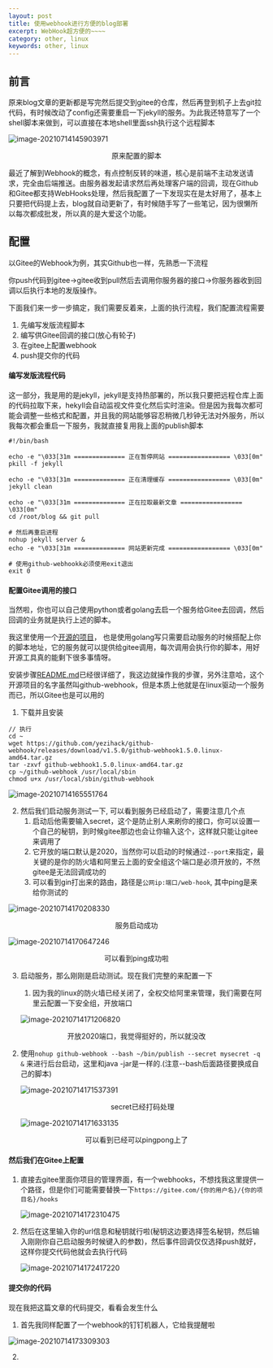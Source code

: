 ```yaml
---
layout: post
title: 使用webhook进行方便的blog部署
excerpt: WebHook超方便的~~~~
category: other, linux
keywords: other, linux
---
```


## 前言

原来blog文章的更新都是写完然后提交到gitee的仓库，然后再登到机子上去git拉代码，有时候改动了config还需要重启一下jekyll的服务。为此我还特意写了一个shell脚本来做到，可以直接在本地shell里面ssh执行这个远程脚本

![image-20210714145903971](https://mypicgogo.oss-cn-hangzhou.aliyuncs.com/tuchuang20210714145904.png)

<center>原来配置的脚本</center>

最近了解到Webhook的概念，有点控制反转的味道，核心是前端不主动发送请求，完全由后端推送。由服务器发起请求然后再处理客户端的回调，现在Github和Gitee都支持WebHooks处理，然后我配置了一下发现实在是太好用了，基本上只要把代码提上去，blog就自动更新了，有时候随手写了一些笔记，因为很懒所以每次都成批发，所以真的是大爱这个功能。



## 配置

以Gitee的Webhook为例，其实Github也一样，先熟悉一下流程

你push代码到gitee->gitee收到pull然后去调用你服务器的接口->你服务器收到回调以后执行本地的发版操作。

下面我们来一步一步搞定，我们需要反着来，上面的执行流程，我们配置流程需要

1. 先编写发版流程脚本
2. 编写供Gitee回调的接口(放心有轮子)
3. 在gitee上配置webhook
4. push提交你的代码

#### 编写发版流程代码

这一部分，我是用的是jekyll，jekyll是支持热部署的，所以我只要把远程仓库上面的代码拉取下来，hekyll会自动监视文件变化然后实时渲染。但是因为我每次都可能会调整一些格式和配置，并且我的网站能够容忍稍微几秒钟无法对外服务，所以我每次都会重启一下服务，我就直接复用我上面的publish脚本

```shell
#!/bin/bash

echo -e "\033[31m ============== 正在暂停网站 ================= \033[0m"
pkill -f jekyll

echo -e "\033[31m ============== 正在清理缓存 ================= \033[0m"
jekyll clean

echo -e "\033[31m ============== 正在拉取最新文章 ================= \033[0m"
cd /root/blog && git pull

# 然后再重启进程
nohup jekyll server &
echo -e "\033[31m ============== 网站更新完成 ================= \033[0m"

# 使用github-webhookk必须使用exit退出
exit 0
```

#### 配置Gitee调用的接口

当然啦，你也可以自己使用python或者golang去启一个服务给Gitee去回调，然后回调的业务就是执行上述的脚本。

我这里使用一个[开源的项目](https://github.com/yezihack/github-webhook)， 也是使用golang写只需要启动服务的时候搭配上你的脚本地址，它的服务就可以提供给gitee调用，每次调用会执行你的脚本，用好开源工具真的能剩下很多事情呀。

安装步骤[README.md](https://github.com/yezihack/github-webhook#readme)已经很详细了，我这边就操作我的步骤，另外注意哈，这个开源项目的名字虽然叫github-webhook，但是本质上他就是在linux驱动一个服务而已，所以Gitee也是可以用的

1. 下载并且安装

```shell
// 执行
cd ~
wget https://github.com/yezihack/github-webhook/releases/download/v1.5.0/github-webhook1.5.0.linux-amd64.tar.gz
tar -zxvf github-webhook1.5.0.linux-amd64.tar.gz
cp ~/github-webhook /usr/local/sbin
chmod u+x /usr/local/sbin/github-webhook
```

![image-20210714165551764](https://mypicgogo.oss-cn-hangzhou.aliyuncs.com/tuchuang20210714165551.png)

2. 然后我们启动服务测试一下, 可以看到服务已经启动了，需要注意几个点
   1. 启动后他需要输入secret，这个是防止别人来刷你的接口，你可以设置一个自己的秘钥，到时候gitee那边也会让你输入这个，这样就只能让gitee来调用了
   2. 它开放的端口默认是2020，当然你可以启动的时候通过```--port```来指定，最关键的是你的防火墙和阿里云上面的安全组这个端口是必须开放的，不然gitee是无法回调成功的
   3. 可以看到gin打出来的路由，路径是```公网ip:端口/web-hook```, 其中ping是来给你测试的

![image-20210714170208330](https://mypicgogo.oss-cn-hangzhou.aliyuncs.com/tuchuang20210714170208.png)

<center>服务启动成功</center>

![image-20210714170647246](https://mypicgogo.oss-cn-hangzhou.aliyuncs.com/tuchuang20210714170647.png)

<center>可以看到ping成功啦</center>

3. 启动服务，那么刚刚是启动测试。现在我们完整的来配置一下

   1. 因为我的linux的防火墙已经关闭了，全权交给阿里来管理，我们需要在阿里云配置一下安全组，开放端口

   ![image-20210714171206820](https://mypicgogo.oss-cn-hangzhou.aliyuncs.com/tuchuang20210714171206.png)

<center>开放2020端口，我觉得挺好的，所以就没改</center>

  2. 使用```nohup github-webhook --bash ~/bin/publish --secret mysecret -q &``` 来进行后台启动，这里和java -jar是一样的.(注意--bash后面路径要换成自己的脚本)

     ![image-20210714171537391](https://mypicgogo.oss-cn-hangzhou.aliyuncs.com/tuchuang20210714171537.png)

     <center>secret已经打码处理</center>

     ![image-20210714171633135](https://mypicgogo.oss-cn-hangzhou.aliyuncs.com/tuchuang20210714171633.png)

<center>可以看到已经可以pingpong上了</center>

#### 然后我们在Gitee上配置

1. 直接去gitee里面你项目的管理界面，有一个webhooks，不想找我这里提供一个路径，但是你们可能需要替换一下```https://gitee.com/{你的用户名}/{你的项目名}/hooks```

   ![image-20210714172310475](https://mypicgogo.oss-cn-hangzhou.aliyuncs.com/tuchuang20210714172310.png)

2. 然后在这里输入你的url信息和秘钥就行啦(秘钥这边要选择签名秘钥，然后输入刚刚你自己启动服务时候键入的参数)，然后事件回调仅仅选择push就好，这样你提交代码他就会去执行代码

   ![image-20210714172417220](https://mypicgogo.oss-cn-hangzhou.aliyuncs.com/tuchuang20210714172417.png)

#### 提交你的代码

现在我把这篇文章的代码提交，看看会发生什么

1. 首先我同样配置了一个webhook的钉钉机器人，它给我提醒啦

![image-20210714173309303](https://mypicgogo.oss-cn-hangzhou.aliyuncs.com/tuchuang20210714173309.png)

2.    

​              